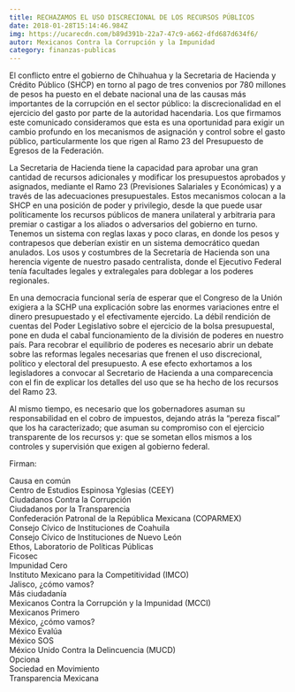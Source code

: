```yaml
---
title: RECHAZAMOS EL USO DISCRECIONAL DE LOS RECURSOS PÚBLICOS
date: 2018-01-28T15:14:46.984Z
img: https://ucarecdn.com/b89d391b-22a7-47c9-a662-dfd687d634f6/
autor: Mexicanos Contra la Corrupción y la Impunidad
category: finanzas-publicas
---
```

<!--StartFragment-->

El conflicto entre el gobierno de Chihuahua y la Secretaria de Hacienda y Crédito Público (SHCP) en torno al pago de tres convenios por 780 millones de pesos ha puesto en el debate nacional una de las causas más importantes de la corrupción en el sector público: la discrecionalidad en el ejercicio del gasto por parte de la autoridad hacendaria. Los que firmamos este comunicado consideramos que esta es una oportunidad para exigir un cambio profundo en los mecanismos de asignación y control sobre el gasto público, particularmente los que rigen al Ramo 23 del Presupuesto de Egresos de la Federación.

La Secretaria de Hacienda tiene la capacidad para aprobar una gran cantidad de recursos adicionales y modificar los presupuestos aprobados y asignados, mediante el Ramo 23 (Previsiones Salariales y Económicas) y a través de las adecuaciones presupuestales. Estos mecanismos colocan a la SHCP en una posición de poder y privilegio, desde la que puede usar políticamente los recursos públicos de manera unilateral y arbitraria para premiar o castigar a los aliados o adversarios del gobierno en turno. Tenemos un sistema con reglas laxas y poco claras, en donde los pesos y contrapesos que deberían existir en un sistema democrático quedan anulados. Los usos y costumbres de la Secretaría de Hacienda son una herencia vigente de nuestro pasado centralista, donde el Ejecutivo Federal tenía facultades legales y extralegales para doblegar a los poderes regionales.

En una democracia funcional sería de esperar que el Congreso de la Unión exigiera a la SCHP una explicación sobre las enormes variaciones entre el dinero presupuestado y el efectivamente ejercido. La débil rendición de cuentas del Poder Legislativo sobre el ejercicio de la bolsa presupuestal, pone en duda el cabal funcionamiento de la división de poderes en nuestro país. Para recobrar el equilibrio de poderes es necesario abrir un debate sobre las reformas legales necesarias que frenen el uso discrecional, político y electoral del presupuesto. A ese efecto exhortamos a los legisladores a convocar al Secretario de Hacienda a una comparecencia con el fin de explicar los detalles del uso que se ha hecho de los recursos del Ramo 23.

Al mismo tiempo, es necesario que los gobernadores asuman su responsabilidad en el cobro de impuestos, dejando atrás la “pereza fiscal” que los ha caracterizado; que asuman su compromiso con el ejercicio transparente de los recursos y: que se sometan ellos mismos a los controles y supervisión que exigen al gobierno federal.

Firman:

Causa en común\
Centro de Estudios Espinosa Yglesias (CEEY)\
Ciudadanos Contra la Corrupción\
Ciudadanos por la Transparencia\
Confederación Patronal de la República Mexicana (COPARMEX)\
Consejo Cívico de Instituciones de Coahuila\
Consejo Cívico de Instituciones de Nuevo León\
Ethos, Laboratorio de Políticas Públicas\
Ficosec\
Impunidad Cero\
Instituto Mexicano para la Competitividad (IMCO)\
Jalisco, ¿cómo vamos?\
Más ciudadanía\
Mexicanos Contra la Corrupción y la Impunidad (MCCI)\
Mexicanos Primero\
México, ¿cómo vamos?\
México Evalúa\
México SOS\
México Unido Contra la Delincuencia (MUCD)\
Opciona\
Sociedad en Movimiento\
Transparencia Mexicana

<!--EndFragment-->